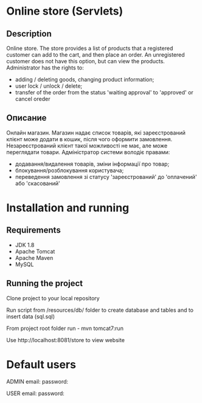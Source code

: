 # Online store (Servlets)

## Description
Online store. The store provides a list of products that a registered customer can add to the cart, and then place an order. An unregistered customer does not have this option, but can view the products.
Administrator has the rights to:
- adding / deleting goods, changing product information;
- user lock / unlock / delete;
- transfer of the order from the status 'waiting approval' to 'approved' or cancel oreder

## Описание

Онлайн магазин. Магазин надає список товарів, які зареєстрований клієнт може додати в кошик, після чого оформити замовлення. Незареєстрований клієнт такої можливості не має, але може переглядати товари.
Адміністратор системи володіє правами:
- додавання/видалення товарів, зміни інформації про товар;
- блокування/розблокування користувача;
- переведення замовлення зі статусу 'зареєстрований' до 'оплачений' або 'скасований'

# Installation and running

## Requirements

* JDK 1.8
* Apache Tomcat
* Apache Maven
* MySQL

## Running the project

Clone project to your local repository

Run script from /resources/db/ folder to create database and tables
and to insert data (sql.sql)

From project root folder run - mvn tomcat7:run

Use http://localhost:8081/store to view website

# Default users

ADMIN
email: 
password: 

USER
email: 
password: 
